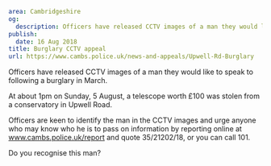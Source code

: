 ```yaml
area: Cambridgeshire
og:
  description: Officers have released CCTV images of a man they would like to speak to following a burglary in March.
publish:
  date: 16 Aug 2018
title: Burglary CCTV appeal
url: https://www.cambs.police.uk/news-and-appeals/Upwell-Rd-Burglary
```

Officers have released CCTV images of a man they would like to speak to following a burglary in March.

At about 1pm on Sunday, 5 August, a telescope worth £100 was stolen from a conservatory in Upwell Road.

Officers are keen to identify the man in the CCTV images and urge anyone who may know who he is to pass on information by reporting online at www.cambs.police.uk/report and quote 35/21202/18, or you can call 101.

Do you recognise this man?
